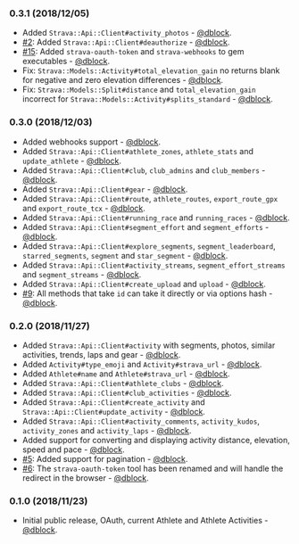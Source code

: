 ### 0.3.1 (2018/12/05)

* Added `Strava::Api::Client#activity_photos` - [@dblock](https://github.com/dblock).
* [#2](https://github.com/dblock/strava-ruby-client/issues/2): Added `Strava::Api::Client#deauthorize` - [@dblock](https://github.com/dblock).
* [#15](https://github.com/dblock/strava-ruby-client/issues/15): Added `strava-oauth-token` and `strava-webhooks` to gem executables - [@dblock](https://github.com/dblock).
* Fix: `Strava::Models::Activity#total_elevation_gain` no returns blank for negative and zero elevation differences - [@dblock](https://github.com/dblock).
* Fix: `Strava::Models::Split#distance` and `total_elevation_gain` incorrect for `Strava::Models::Activity#splits_standard` - [@dblock](https://github.com/dblock).

### 0.3.0 (2018/12/03)

* Added webhooks support - [@dblock](https://github.com/dblock).
* Added `Strava::Api::Client#athlete_zones`, `athlete_stats` and `update_athlete` - [@dblock](https://github.com/dblock).
* Added `Strava::Api::Client#club`, `club_admins` and `club_members` - [@dblock](https://github.com/dblock).
* Added `Strava::Api::Client#gear` - [@dblock](https://github.com/dblock).
* Added `Strava::Api::Client#route`, `athlete_routes`, `export_route_gpx` and `export_route_tcx`  - [@dblock](https://github.com/dblock).
* Added `Strava::Api::Client#running_race` and `running_races`  - [@dblock](https://github.com/dblock).
* Added `Strava::Api::Client#segment_effort` and `segment_efforts`  - [@dblock](https://github.com/dblock).
* Added `Strava::Api::Client#explore_segments`, `segment_leaderboard`, `starred_segments`, `segment` and `star_segment`  - [@dblock](https://github.com/dblock).
* Added `Strava::Api::Client#activity_streams`, `segment_effort_streams` and `segment_streams`  - [@dblock](https://github.com/dblock).
* Added `Strava::Api::Client#create_upload` and `upload` - [@dblock](https://github.com/dblock).
* [#9](https://github.com/dblock/strava-ruby-client/issues/9): All methods that take `id` can take it directly or via options hash - [@dblock](https://github.com/dblock).

### 0.2.0 (2018/11/27)

* Added `Strava::Api::Client#activity` with segments, photos, similar activities, trends, laps and gear - [@dblock](https://github.com/dblock).
* Added `Activity#type_emoji` and `Activity#strava_url` - [@dblock](https://github.com/dblock).
* Added `Athlete#name` and `Athlete#strava_url` - [@dblock](https://github.com/dblock).
* Added `Strava::Api::Client#athlete_clubs` - [@dblock](https://github.com/dblock).
* Added `Strava::Api::Client#club_activities` - [@dblock](https://github.com/dblock).
* Added `Strava::Api::Client#create_activity` and `Strava::Api::Client#update_activity` - [@dblock](https://github.com/dblock).
* Added `Strava::Api::Client#activity_comments`, `activity_kudos`, `activity_zones` and `activity_laps` - [@dblock](https://github.com/dblock).
* Added support for converting and displaying activity distance, elevation, speed and pace - [@dblock](https://github.com/dblock).
* [#5](https://github.com/dblock/strava-ruby-client/issues/5): Added support for pagination - [@dblock](https://github.com/dblock).
* [#6](https://github.com/dblock/strava-ruby-client/issues/6): The `strava-oauth-token` tool has been renamed and will handle the redirect in the browser - [@dblock](https://github.com/dblock).

### 0.1.0 (2018/11/23)

* Initial public release, OAuth, current Athlete and Athlete Activities - [@dblock](https://github.com/dblock).
